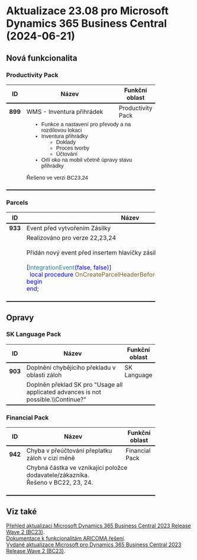 ﻿# Aktualizace 23.08 pro Microsoft Dynamics 365 Business Central (2024-06-21)

## Nová funkcionalita

### Productivity Pack
<table style="width:80%"><tr><th style="width:8%">ID</th><th style="width:70%">Název</th><th style="width:22%">Funkční oblast</th></tr>
<tr>
        <td style="border-top: 2px solid #000;"><b>899</b></td>
        <td style="border-top: 2px solid #000;">WMS - Inventura přihrádek</td>
        <td style="border-top: 2px solid #000;">Productivity Pack</td>
        </tr><tr>
            <td style="border-bottom: 2px solid #000;"></td>
            <td style="border-bottom: 2px solid #000;" colspan="2"><div><ul style="box-sizing:border-box;padding:0px 0px 0px 40px;margin-bottom:0cm;margin-top:0cm;"><li style="box-sizing:border-box;margin:0cm;font-size:11pt;font-family:Calibri, sans-serif;">Funkce a nastavení pro převody a na rozdílovou lokaci </li><li style="box-sizing:border-box;margin:0cm;font-size:11pt;font-family:Calibri, sans-serif;">Inventura přihrádky </li><ul style="box-sizing:border-box;padding:0px 0px 0px 40px;margin-bottom:0cm;margin-top:0cm;"><li style="box-sizing:border-box;margin:0cm;font-size:11pt;font-family:Calibri, sans-serif;">Doklady </li><li style="box-sizing:border-box;margin:0cm;font-size:11pt;font-family:Calibri, sans-serif;">Proces tvorby </li><li style="box-sizing:border-box;margin:0cm;font-size:11pt;font-family:Calibri, sans-serif;">Účtování </li> </ul><li style="box-sizing:border-box;margin:0cm;font-size:11pt;font-family:Calibri, sans-serif;">Orlí oko na mobil včetně úpravy stavu přihrádky </li> </ul><div><font face="Calibri, sans-serif"><span style="font-size:14.6667px;"><br></span></font> </div><div><font face="Calibri, sans-serif"><span style="font-size:14.6667px;">Řešeno ve verzi BC23,24</span></font> </div><br> </div></td>
            </tr> </table>

### Parcels
<table style="width:80%"><tr><th style="width:8%">ID</th><th style="width:70%">Název</th><th style="width:22%">Funkční oblast</th></tr>
<tr>
        <td style="border-top: 2px solid #000;"><b>933</b></td>
        <td style="border-top: 2px solid #000;">Event před vytvořením Zásilky</td>
        <td style="border-top: 2px solid #000;">Parcels</td>
        </tr><tr>
            <td style="border-bottom: 2px solid #000;"></td>
            <td style="border-bottom: 2px solid #000;" colspan="2"><div><div style="box-sizing:border-box;margin:0px;color:rgba(0, 0, 0, 0.9);">Realizováno pro verze 22,23,24 </div><div style="box-sizing:border-box;margin:0px;color:rgba(0, 0, 0, 0.9);"><br style="box-sizing:border-box;"> </div><div style="box-sizing:border-box;margin:0px;color:rgba(0, 0, 0, 0.9);"><div style="box-sizing:border-box;"><span style="box-sizing:border-box;">Přidán nový event před insertem hlavičky zásilky</span><br style="box-sizing:border-box;"> </div><div style="box-sizing:border-box;"><span style="box-sizing:border-box;"><br style="box-sizing:border-box;"></span> </div><div style="box-sizing:border-box;"><span style="box-sizing:border-box;">[</span><span style="box-sizing:border-box;color:rgb(38, 127, 153);">IntegrationEvent</span><span style="box-sizing:border-box;color:rgb(0, 0, 255);">(</span><span style="box-sizing:border-box;color:rgb(0, 0, 255);">false</span><span style="box-sizing:border-box;">,&nbsp;</span><span style="box-sizing:border-box;color:rgb(0, 0, 255);">false</span><span style="box-sizing:border-box;color:rgb(0, 0, 255);">)</span><span style="box-sizing:border-box;">]</span><br style="box-sizing:border-box;"> </div><div style="box-sizing:border-box;"><span style="box-sizing:border-box;"><div style="box-sizing:border-box;font-weight:normal;line-height:19px;"><div style="box-sizing:border-box;"><span style="box-sizing:border-box;">&nbsp;<span>&nbsp;</span></span><span style="box-sizing:border-box;color:rgb(0, 0, 255);">local</span><span style="box-sizing:border-box;">&nbsp;</span><span style="box-sizing:border-box;color:rgb(0, 0, 255);">procedure</span><span style="box-sizing:border-box;">&nbsp;</span><span style="box-sizing:border-box;color:rgb(121, 94, 38);">OnCreateParcelHeaderBeforeInsert</span><span style="box-sizing:border-box;color:rgb(0, 0, 255);">(</span><span style="box-sizing:border-box;color:rgb(0, 0, 255);">var</span><span style="box-sizing:border-box;">&nbsp;</span><span style="box-sizing:border-box;color:rgb(0, 16, 128);">ParcelHeader</span><span style="box-sizing:border-box;">:<span style="box-sizing:border-box;">&nbsp;</span></span><span style="box-sizing:border-box;color:rgb(0, 0, 255);">Record</span><span style="box-sizing:border-box;">&nbsp;</span><span style="box-sizing:border-box;color:rgb(38, 127, 153);">ParcelHeader_aci</span><span style="box-sizing:border-box;color:rgb(0, 0, 255);">)</span> </div><div style="box-sizing:border-box;"><span style="box-sizing:border-box;color:rgb(0, 0, 255);">begin</span> </div><div style="box-sizing:border-box;"><span style="box-sizing:border-box;color:rgb(0, 0, 255);">end</span><span style="box-sizing:border-box;">;</span> </div> </div></span> </div> </div><br> </div></td>
            </tr> </table>

## Opravy

### SK Language Pack
<table style="width:80%"><tr><th style="width:8%">ID</th><th style="width:70%">Název</th><th style="width:22%">Funkční oblast</th></tr>
<tr>
        <td style="border-top: 2px solid #000;"><b>903</b></td>
        <td style="border-top: 2px solid #000;">Doplnění chybějícího překladu v oblasti záloh</td>
        <td style="border-top: 2px solid #000;">SK Language</td>
        </tr><tr>
            <td style="border-bottom: 2px solid #000;"></td>
            <td style="border-bottom: 2px solid #000;" colspan="2"><div><span style="display:inline !important;">Doplněn překlad SK pro &quot;Usage all applicated advances is not possible.\\Continue?&quot;</span><br> </div></td>
            </tr> </table>

### Financial Pack
<table style="width:80%"><tr><th style="width:8%">ID</th><th style="width:70%">Název</th><th style="width:22%">Funkční oblast</th></tr>
<tr>
        <td style="border-top: 2px solid #000;"><b>942</b></td>
        <td style="border-top: 2px solid #000;">Chyba v přeúčtování přeplatku záloh v cizí měně</td>
        <td style="border-top: 2px solid #000;">Financial Pack</td>
        </tr><tr>
            <td style="border-bottom: 2px solid #000;"></td>
            <td style="border-bottom: 2px solid #000;" colspan="2"><div><span style="display:inline !important;"><span style="display:inline !important;">Chybná částka ve vznikající položce dodavatele/zákazníka.&nbsp;</span><br></span> </div><div><span style="display:inline !important;"><span style="display:inline !important;">Řešeno v BC22, 23, 24.</span></span> </div><div><br> </div></td>
            </tr> </table>

## Viz také 

[Přehled aktualizací Microsoft Dynamics 365 Business Central 2023 Release Wave 2 (BC23)](Updates-bc23.md).  
[Dokumentace k funkcionalitám ARICOMA řešení](https://aricoma.com/docs/cs-cz/dynamics365/business-central/Solutions/solutions.html).    
[Vydané aktualizace Microsoft pro Dynamics 365 Business Central 2023 Release Wave 2 (BC23)](https://support.microsoft.com/en-us/topic/released-updates-for-microsoft-dynamics-365-business-central-2023-release-wave-2-7a4f98e8-66b9-4484-9bc1-66c466d8a82d).  

